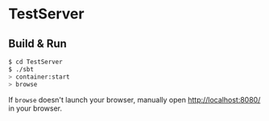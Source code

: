 # TestServer #

## Build & Run ##

```sh
$ cd TestServer
$ ./sbt
> container:start
> browse
```

If `browse` doesn't launch your browser, manually open [http://localhost:8080/](http://localhost:8080/) in your browser.
